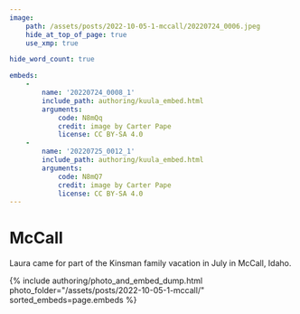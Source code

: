 ```yaml
---
image:
    path: /assets/posts/2022-10-05-1-mccall/20220724_0006.jpeg
    hide_at_top_of_page: true
    use_xmp: true

hide_word_count: true

embeds:
    -
        name: '20220724_0008_1'
        include_path: authoring/kuula_embed.html
        arguments:
            code: N8mQq
            credit: image by Carter Pape
            license: CC BY-SA 4.0
    -
        name: '20220725_0012_1'
        include_path: authoring/kuula_embed.html
        arguments:
            code: N8mQ7
            credit: image by Carter Pape
            license: CC BY-SA 4.0
---
```


# McCall

Laura came for part of the Kinsman family vacation in July in McCall, Idaho.

{% include authoring/photo_and_embed_dump.html
    photo_folder="/assets/posts/2022-10-05-1-mccall/"
    sorted_embeds=page.embeds
%}
